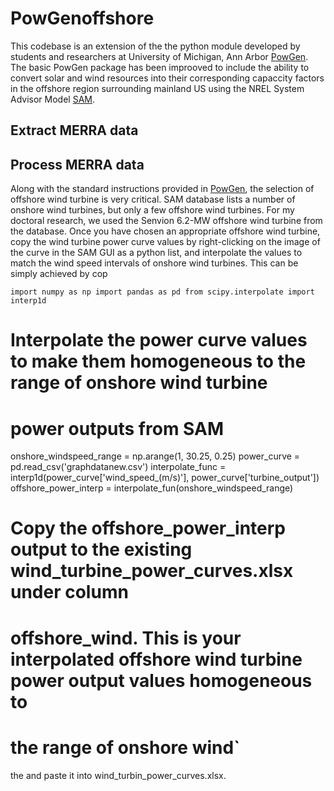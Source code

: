 # PowGenoffshore

This codebase is an extension of the the python module developed by students and researchers at University of Michigan, Ann Arbor [PowGen](https://github.com/ijbd/powGen). The basic PowGen package has been improoved to include the ability to convert solar and wind resources into their corresponding capaccity factors in the offshore region surrounding mainland US using the NREL System Advisor Model [SAM](https://sam.nrel.gov/).

## Extract MERRA data


## Process MERRA data

Along with the standard instructions provided in [PowGen](https://github.com/ijbd/powGen), the selection of offshore wind turbine is very critical. SAM database lists a number of onshore wind turbines, but only a few offshore wind turbines. For my doctoral research, we used the Senvion 6.2-MW offshore wind turbine from the database. Once you have chosen an appropriate offshore wind turbine, copy the wind turbine power curve values by right-clicking on the image of the curve in the SAM GUI as a python list, and interpolate the values to match the wind speed intervals of onshore wind turbines. This can be simply achieved by cop

`
import numpy as np
import pandas as pd
from scipy.interpolate import interp1d
`

# Interpolate the power curve values to make them homogeneous to the range of onshore wind turbine
# power outputs from SAM
onshore_windspeed_range = np.arange(1, 30.25, 0.25)
power_curve = pd.read_csv('graphdatanew.csv')
interpolate_func = interp1d(power_curve['wind_speed_(m/s)'], power_curve['turbine_output'])
offshore_power_interp = interpolate_fun(onshore_windspeed_range)

# Copy the offshore_power_interp output to the existing wind_turbine_power_curves.xlsx under column 
# offshore_wind. This is your interpolated offshore wind turbine power output values homogeneous to 
# the range of onshore wind`





the and paste it into wind_turbin_power_curves.xlsx.
